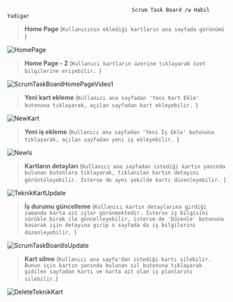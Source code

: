                                             Scrum Task Board /w Habil Yadigar

> **Home Page** (`Kullanıcının eklediği kartların ana sayfada görünümü `)

![HomePage](https://user-images.githubusercontent.com/61657978/103667278-c4267a00-4f86-11eb-81ad-f86c8ad2ed8d.PNG)

> **Home Page - 2** (`Kullanıcı kartların üzerine tıklayarak özet bilgilerine erişebilir. `)

![ScrumTaskBoardHomePageVideo1](https://user-images.githubusercontent.com/61657978/103667507-149dd780-4f87-11eb-8984-c27ad4be857b.gif)

> **Yeni kart ekleme** (`Kullanıcı ana sayfadan 'Yeni Kart Ekle' butonuna tıklayarak, açılan sayfadan kart ekleyebilir. `)

![NewKart](https://user-images.githubusercontent.com/61657978/103667671-49119380-4f87-11eb-8e0b-e84cf07827ba.PNG)

> **Yeni iş ekleme** (`Kullanıcı ana sayfadan 'Yeni İş Ekle' butonuna tıklayarak, açılan sayfadan yeni iş ekleyebilir. `)

![NewIs](https://user-images.githubusercontent.com/61657978/103667835-778f6e80-4f87-11eb-8883-0ed0e9e7f871.PNG)

> **Kartların detayları** (`Kullanıcı ana sayfadan istediği kartın yanında bulunan butonlara tıklayarak, tıklanılan kartın detayını görüntüleyebilir. İsterse de aynı şekilde kartı düzenleyebilir. `)

![TeknikKartUpdate](https://user-images.githubusercontent.com/61657978/103668077-c6d59f00-4f87-11eb-925a-923e7131acac.PNG)

> **İş durumu güncelleme** (`Kullanıcı kartın detaylarına girdiği zamanda karta ait işler görünmektedir. İsterse iş bilgisini sürükle bırak ile güncelleyebilir, isterse de 'Düzenle' butonuna basarak işin detayına girip o sayfada da iş bilgilerini düzenleyebilir. `)

![ScrumTaskBoardIsUpdate](https://user-images.githubusercontent.com/61657978/103668302-069c8680-4f88-11eb-8647-f17d70a629a6.gif)

> **Kart silme** (`Kullanıcı ana sayfa'dan istediği kartı silebilir. Bunun için kartın yanında bulunan sil butonuna tıklayarak gidilen sayfadan kartı ve karta ait olan iş planlarını silebilir.`)

![DeleteTeknikKart](https://user-images.githubusercontent.com/61657978/103668607-55e2b700-4f88-11eb-8836-c9408d4ed383.PNG)





